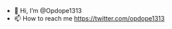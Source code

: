 - 👋 Hi, I’m @Opdope1313
- 📫 How to reach me https://twitter.com/opdope1313

<!---
Opdope1313/Opdope1313 is a ✨ special ✨ repository because its `README.md` (this file) appears on your GitHub profile.
You can click the Preview link to take a look at your changes.
--->
